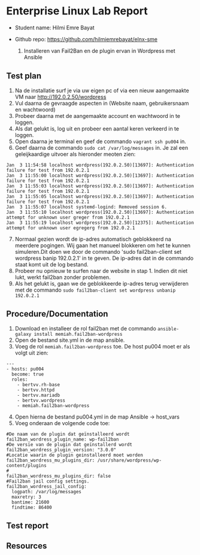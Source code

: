# Enterprise Linux Lab Report

- Student name: Hilmi Emre Bayat
- Github repo: https://github.com/hilmiemrebayat/elnx-sme

  1. Installeren van Fail2Ban en de plugin ervan in Wordpress met Ansible

## Test plan
1. Na de installatie surf je via uw eigen pc of via een nieuw aangemaakte VM naar http://192.0.2.50/wordpress 
2. Vul daarna de gevraagde aspecten in (Website naam, gebruikersnaam en wachtwoord)
3. Probeer daarna met de aangemaakte account en wachtwoord in te loggen.
4. Als dat gelukt is, log uit en probeer een aantal keren verkeerd in te loggen.
5. Open daarna je terminal en geef de commando `vagrant ssh pu004` in.
6. Geef daarna de commando `sudo cat /var/log/messages` in. Je zal een geleijkaardige uitvoer als hieronder meoten zien:
```
Jan  3 11:54:58 localhost wordpress(192.0.2.50)[13697]: Authentication failure for test from 192.0.2.1
Jan  3 11:55:00 localhost wordpress(192.0.2.50)[13697]: Authentication failure for test from 192.0.2.1
Jan  3 11:55:03 localhost wordpress(192.0.2.50)[13697]: Authentication failure for test from 192.0.2.1
Jan  3 11:55:05 localhost wordpress(192.0.2.50)[13697]: Authentication failure for test from 192.0.2.1
Jan  3 11:55:07 localhost systemd-logind: Removed session 6.
Jan  3 11:55:10 localhost wordpress(192.0.2.50)[13697]: Authentication attempt for unknown user greger from 192.0.2.1
Jan  3 11:55:19 localhost wordpress(192.0.2.50)[12375]: Authentication attempt for unknown user egregerg from 192.0.2.1

```
7. Normaal gezien wordt de ip-adres automatisch geblokkeerd na meerdere pogingen. Wij gaan het manueel blokkeren om het te kunnen simuleren.Dit doen we door de commando 'sudo fail2ban-client set wordpress banip 192.0.2.1' in te geven. De ip-adres dat in de commando staat komt uit de log bestand.
8. Probeer nu opnieuw te surfen naar de website in stap 1. Indien dit niet lukt, werkt fail2ban zonder problemen.
9. Als het gelukt is, gaan we de geblokkeerde ip-adres terug verwijderen met de commando `sudo fail2ban-client set wordpress unbanip 192.0.2.1`
## Procedure/Documentation
1. Download en installeer de rol fail2ban met de commando `ansible-galaxy install memiah.fail2ban-wordpress`
2. Open de bestand site.yml in de map ansible. 
3. Voeg de rol `memiah.fail2ban-wordpress` toe. De host pu004 moet er als volgt uit zien:
```
---
- hosts: pu004
  become: true
  roles:
    - bertvv.rh-base
    - bertvv.httpd
    - bertvv.mariadb
    - bertvv.wordpress
    - memiah.fail2ban-wordpress
```
4. Open hierna de bestand pu004.yml in de map Ansible -> host_vars
5. Voeg onderaan de volgende code toe:
```
#De naam van de plugin dat geïnstalleerd wordt
fail2ban_wordress_plugin_name: wp-fail2ban
#De versie van de plugin dat geïnstallerd wordt
fail2ban_wordress_plugin_version: "3.0.0"
#Locatie waarin de plugin geinstalleerd moet worden
fail2ban_wordress_mu_plugins_dir: /usr/share/wordpress/wp-content/plugins
#
fail2ban_wordress_mu_plugins_dir: false
#Fail2ban jail config settings.
fail2ban_wordress_jail_config:
  logpath: /var/log/messages
  maxretry: 3
  bantime: 21600
  findtime: 86400
```
## Test report

## Resources


